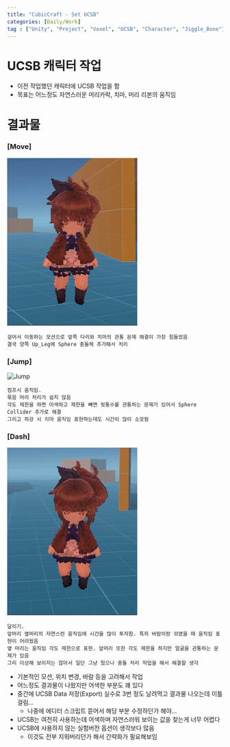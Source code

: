 ```yaml
---
title: "CubicCraft - Set UCSB"
categories: [Daily/Work]
tag : ["Unity", "Project", "Voxel", "UCSB", "Character", "Jiggle_Bone"]
---
```




# UCSB 캐릭터 작업

- 이전 작업했던 캐릭터에 UCSB 작업을 함
- 목표는 어느정도 자연스러운 머리카락, 치마, 머리 리본의 움직임



# 결과물

### [Move]

![Move](https://raw.githubusercontent.com/hns17/ImageContainer/main/img/Move.gif)

```
걸어서 이동하는 모션으로 앞쪽 다리와 치마의 관통 문제 해결이 가장 힘들었음
결국 양쪽 Up_Leg에 Sphere 충돌체 추가해서 처리
```



### [Jump]

![Jump](https://raw.githubusercontent.com/hns17/ImageContainer/main/img/Jump.gif)

```
점프시 움직임. 
묶음 머리 처리가 쉽지 않음
각도 제한을 하면 어색하고 제한을 빼면 뒷통수를 관통하는 문제가 있어서 Sphere Collider 추가로 해결
그리고 하강 시 치마 움직임 표현하는데도 시간이 많이 소모됨
```



### [Dash]

![Dash](https://raw.githubusercontent.com/hns17/ImageContainer/main/img/Dash.gif)

```
달리기.
앞머리 옆머리의 자연스런 움직임에 시간을 많이 투자함. 특히 바람이랑 섞였을 때 움직임 표현이 어려웠음
옆 머리는 움직임 각도 제한으로 표현. 앞머리 또한 각도 제한을 하지만 얼굴을 관통하는 문제가 있음
그리 이상해 보이지는 않아서 일단 그냥 뒀으나 충돌 처리 작업을 해서 해결할 생각
```



- 기본적인 모션, 위치 변경, 바람 등을 고려해서 작업
- 어느정도 결과물이 나왔지만 어색한 부분도 꽤 있다
- 중간에 UCSB Data 저장(Export) 실수로 3번 정도 날려먹고 결과물 나오는데 이틀 걸림...
  - 나중에 에디터 스크립트 뜯어서 해당 부분 수정하던가 해야...
- UCSB는 여전히 사용하는데 어색하며 자연스러워 보이는 값을 찾는게 너무 어렵다
- UCSB에 사용하지 않는 실험버전 옵션이 생각보다 많음
  - 이것도 전부 지워버리던가 해서 간략화가 필요해보임





